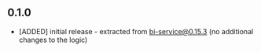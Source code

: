 ## 0.1.0

* [ADDED] initial release - extracted from bi-service@0.15.3 (no additional changes to the logic)
